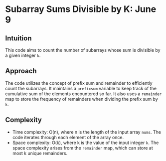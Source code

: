 # Subarray Sums Divisible by K: June 9

## Intuition
This code aims to count the number of subarrays whose sum is divisible by a given integer `k`.

## Approach
The code utilizes the concept of prefix sum and remainder to efficiently count the subarrays. It maintains a `prefixsum` variable to keep track of the cumulative sum of the elements encountered so far. It also uses a `remainder` map to store the frequency of remainders when dividing the prefix sum by `k`. 

## Complexity
- Time complexity: O(n), where n is the length of the input array `nums`. The code iterates through each element of the array once.
- Space complexity: O(k), where k is the value of the input integer `k`. The space complexity arises from the `remainder` map, which can store at most k unique remainders.
